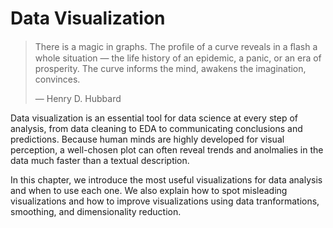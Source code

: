 # Data Visualization

> There is a magic in graphs. The profile of a curve reveals in a ﬂash a whole
> situation — the life history of an epidemic, a panic, or an era of
> prosperity. The curve informs the mind, awakens the imagination, convinces.
>
> ― Henry D. Hubbard

Data visualization is an essential tool for data science at every step of
analysis, from data cleaning to EDA to communicating conclusions and
predictions. Because human minds are highly developed for visual perception, a
well-chosen plot can often reveal trends and anolmalies in the data much faster
than a textual description.

In this chapter, we introduce the most useful visualizations for data analysis
and when to use each one. We also explain how to spot misleading visualizations
and how to improve visualizations using data tranformations, smoothing, and
dimensionality reduction.
